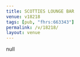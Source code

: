 ```yaml
---
title: SCOTTIES LOUNGE BAR
venue: v18218
tags: [pub, "fhrs:663343"]
permalink: /v/18218/
layout: venue
---
```

null